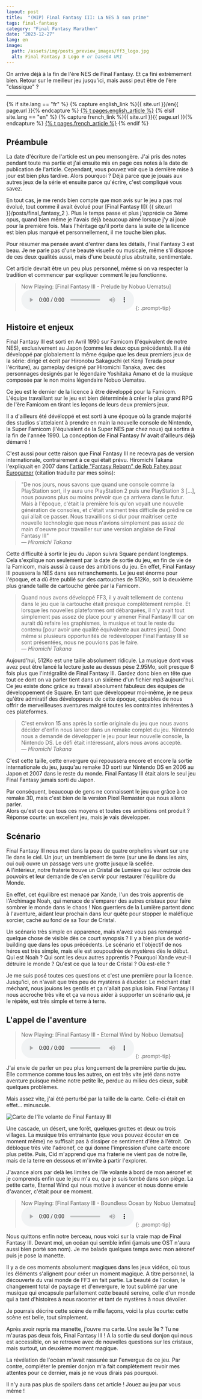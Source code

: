 ```yaml
---
layout: post
title:  "(WIP) Final Fantasy III: La NES à son prime"
tags: final-fantasy
category: "Final Fantasy Marathon"
date: "2023-12-27"
lang: en
image:
  path: /assets/img/posts_preview_images/ff3_logo.jpg
  alt: Final Fantasy 3 Logo # or base64 URI
---
```


On arrive déjà à la fin de l'ère NES de Final Fantasy. Et ça fini extrèmement bien.
Retour sur le meilleur jeu jusqu'ici, mais aussi peut être de l'ère "classique" ?

----

{% if site.lang == "fr" %}
  {% capture english_link %}{{ site.url }}/en{{ page.url }}{% endcapture %}
  <a href="{{ english_link }}" >{% t pages.english_article %}</a>
{% elsif site.lang == "en" %}
  {% capture french_link  %}{{ site.url }}{{ page.url }}{% endcapture %}
 <a href="{{ french_link }}" >{% t pages.french_article %}</a>
{% endif %}

## Préambule

La date d'écriture de l'article est un peu mensongère. J'ai pris des notes pendant toute ma partie et j'ai ensuite mis en page ces notes à la date de publication de l'article. Cependant, vous pouvez voir que la dernière mise à jour est bien plus tardive. Alors pourquoi ? Déjà parce que je jouais aux autres jeux de la série et ensuite parce qu'écrire, c'est compliqué vous savez.   

En tout cas, je me rends bien compte que mon avis sur le jeu a pas mal évolué, tout comme il avait évolué pour [Final Fantasy II]( {{ site.url }}/posts/final_fantasy_2 ). Plus le temps passe et plus j'apprécie ce 3ème opus, quand bien même je l'avais déjà beaucoup aimé lorsque j'y ai joué pour la première fois. Mais l'héritage qu'il porte dans la suite de la licence est bien plus marqué et personnellement, il me touche bien plus.

Pour résumer ma pensée avant d'entrer dans les détails, Final Fantasy 3 est beau. Je ne parle pas d'une beauté visuelle ou musicale, même s'il dispose de ces deux qualités aussi, mais d'une beauté plus abstraite, sentimentale. 

Cet article devrait être un peu plus personnel, même si on va respecter la tradition et commencer par expliquer comment le jeu fonctionne.

<!-- ## Ressources pour l'écriture:

Manuel en Jap: https://archive.org/details/finalfantasyiiifchiresscans/Final%20Fantasy%20III%20-%20Manual%20%28Searchable%29/page/n43/mode/2up 
Manuel traduit (mais mise en page à chier): https://www.retrogames.cz/manualy/NES/Final_Fantasy_III_-_NES_-_Manual.pdf
Article d'Eurogamer: http://web.archive.org/web/20121025152943/https://www.lostlevels.org/200312/200312-ffan2.shtml
Page Wikipédia: https://en.wikipedia.org/wiki/Final_Fantasy_III

-->

> Now Playing: [Final Fantasy III - Prelude by Nobuo Uematsu]
> <audio controls="1" controlslist="nodownload nofullscreen noremoteplayback" src="/assets/audio/articles/final_fantasy_3/ff3_prelude.mp3">Your browser does not support the audio tag.</audio>
{: .prompt-tip}

## Histoire et enjeux

Final Fantasy III est sorti en Avril 1990 sur Famicom (l'équivalent de notre NES), exclusivement au Japon (comme les deux opus précédents). Il a été développé par globalement la même équipe que les deux premiers jeux de la série: dirigé et écrit par Hironobu Sakaguchi (et Kenji Terada pour l'écriture), au gameplay designé par Hiromichi Tanaka, avec des personnages designés par le légendaire Yoshitaka Amano et de la musique composée par le non moins légendaire Nobuo Uematsu. 

Ce jeu est le dernier de la licence à être développé pour la Famicom. L'équipe travaillant sur le jeu est bien déterminée à créer le plus grand RPG de l'ère Famicom en tirant les leçons de leurs deux premiers jeux. 

Il a d'ailleurs été dévéloppé et est sorti à une époque où la grande majorité des studios s'attelaient à prendre en main la nouvelle console de Nintendo, la Super Famicom (l'équivalent de la Super NES par chez nous) qui sortira à la fin de l'année 1990. La conception de Final Fantasy IV avait d'ailleurs déjà démarré !   

C'est aussi pour cette raison que Final Fantasy III ne recevra pas de version internationale, contrairement à ce qui était prévu. Hiromichi Takana l'expliquait en 2007 dans [l'article "Fantasy Reborn" de Rob Fahey pour Eurogamer](https://web.archive.org/web/20100626022240/http://www.eurogamer.net/articles/fantasy-reborn-interview) (citation traduite par mes soins):

> "De nos jours, nous savons que quand une console comme la PlayStation sort, il y aura une PlayStation 2 puis une PlayStation 3 [...], nous pouvons plus ou moins prévoir que ça arrivera dans le futur. Mais à l'époque, c'était la première fois qu'on voyait une nouvelle génération de consoles, et c'était vraiment très difficile de prédire ce qui allait ce passer. Nous travaillions si dur pour maitriser cette nouvelle technologie que nous n'avions simplement pas assez de main d'oeuvre pour travailler sur une version anglaise de Final Fantasy III"  
> &mdash; <cite> Hiromichi Takana </cite>

Cette difficulté à sortir le jeu du Japon suivra Square pendant longtemps. Cela s'explique non seulement par la date de sortie du jeu, en fin de vie de la Famicom, mais aussi à cause des ambitions du jeu. En effet, Final Fantasy III poussera la NES dans ses retranchements. Le jeu est énorme pour l'époque, et a dû être publié sur des cartouches de 512Ko, soit la deuxième plus grande taille de cartouche gérée par la Famicom. 

> Quand nous avons développé FF3, il y avait tellement de contenu dans le jeu que la cartouche était presque complètement remplie. Et lorsque les nouvelles plateformes ont débarquées, il n'y avait tout simplement pas assez de place pour y amener Final Fantasy III car on aurait dû refaire les graphismes, la musique et tout le reste du contenu [pour avoir une qualité équivalente aux autres jeux]. Donc même si plusieurs opportunités de redévelopper Final Fantasy III se sont présentées, nous ne pouvions pas le faire.   
> &mdash; <cite> Hiromichi Takana </cite>

Aujourd'hui, 512Ko est une taille absolument ridicule. La musique dont vous avez peut être lancé la lecture juste au dessus pèse 2.95Mo, soit presque 6 fois plus que l'intégralité de Final Fantasy III. Gardez donc bien en tête que tout ce dont on va parler tient dans un sixième d'un fichier mp3 aujourd'hui. 
Ce jeu existe donc grâce au travail absolument fabuleux des équipes de développement de Square. En tant que développeur moi-même, je ne peux qu'être admiratif des développeurs de cette époque, capables de nous offrir de merveilleuses aventures malgré toutes les contraintes inhérentes à ces plateformes.   

> C'est environ 15 ans après la sortie originale du jeu que nous avons décider d'enfin nous lancer dans un remake complet du jeu. Nintendo nous a demandé de développer le jeu pour leur nouvelle console, la Nintendo DS. Le défi était intéressant, alors nous avons accepté.   
> &mdash; <cite> Hiromichi Takana </cite>

C'est cette taille, cette envergure qui repoussera encore et encore la sortie internationale du jeu, jusqu'au remake 3D sorti sur Nintendo DS en 2006 au Japon et 2007 dans le reste du monde. Final Fantasy III était alors le seul jeu Final Fantasy jamais sorti du Japon.   

Par conséquent, beaucoup de gens ne connaissent le jeu que grâce à ce remake 3D, mais c'est bien de la version Pixel Remaster que nous allons parler.  
Alors qu'est ce que tous ces moyens et toutes ces ambitions ont produit ? Réponse courte: un excellent jeu, mais je vais développer. 

## Scénario

Final Fantasy III nous met dans la peau de quatre orphelins vivant sur une île dans le ciel. 
Un jour, un tremblement de terre (sur une ile dans les airs, oui oui) ouvre un passage vers une grotte jusque là scellée.  
A l'intérieur, notre fraterie trouve un Cristal de Lumière qui leur octroie des pouvoirs et leur demande de s'en servir pour restaurer l'équilibre du Monde.  

En effet, cet équilibre est menacé par Xande, l'un des trois apprentis de l'Archimage Noah, qui menace de s'emparer des autres cristaux pour faire sombrer le monde dans le chaos !
Nos guerriers de la Lumière partent donc à l'aventure, aidant leur prochain dans leur quête pour stopper le maléfique sorcier, caché au fond de sa Tour de Cristal.

Un scénario très simple en apparence, mais n'avez vous pas remarqué quelque chose de visible dès ce court synopsis ? Il y a bien plus de world-building que dans les opus précédents. Le scénario et l'objectif de nos héros est très simple, mais elle est soupoudrée de mystères dès le début. Qui est Noah ? Qui sont les deux autres apprentis ? Pourquoi Xande veut-il détruire le monde ? Qu'est ce que la tour de Cristal ? Où est-elle ? 

Je me suis posé toutes ces questions et c'est une première pour la licence. Jusqu'ici, on n'avait que très peu de mystères à élucider. Le méchant était méchant, nous jouions les gentils et ça n'allait pas plus loin. Final Fantasy III nous accroche très vite et ça va nous aider à supporter un scénario qui, je le répète, est très simple et terre à terre.

## L'appel de l'aventure 

> Now Playing: [Final Fantasy III - Eternal Wind by Nobuo Uematsu]
> <audio controls="1" controlslist="nodownload nofullscreen noremoteplayback" src="/assets/audio/articles/final_fantasy_3/ff3_eternal_wind.mp3">Your browser does not support the audio tag.</audio>
{: .prompt-tip}

J'ai envie de parler un peu plus longuement de la première partie du jeu. Elle commence comme  tous les autres, on est très vite jeté dans notre aventure puisque même notre petite île, perdue au milieu des cieux, subit quelques problèmes.

Mais assez vite, j'ai été perturbé par la taille de la carte. Celle-ci était en effet... minuscule.

![Carte de l'île volante de Final Fantasy III](/assets/img/articles/final_fantasy_3/ff3_sky_island_map.png)

Une cascade, un désert, une forêt, quelques grottes et deux ou trois villages. La musique très entrainante (que vous pouvez écouter en ce moment même) ne suffisait pas à dissiper ce sentiment d'être à l'étroit. 
On débloque très vite l'aéronef, ce qui donne l'impression d'une carte encore plus petite. Puis, Cid m'apprend que ma fraterie ne vient pas de notre île, mais de la terre en dessous et m'invite à partir l'explorer.

J'avance alors par delà les limites de l'île volante à bord de mon aéronef et je comprends enfin que le jeu m'a eu, que je suis tombé dans son piège. La petite carte, Eternal Wind qui nous motive à avancer et nous donne envie d'avancer, c'était pour **ce** moment.

> Now Playing: [Final Fantasy III - Boundless Ocean by Nobuo Uematsu]
> <audio controls="1" controlslist="nodownload nofullscreen noremoteplayback" src="/assets/audio/articles/final_fantasy_3/ff3_the_boundless_ocean.mp3">Your browser does not support the audio tag.</audio>
{: .prompt-tip}

Nous quittons enfin notre berceau, nous voici sur la vraie map de Final Fantasy III. Devant moi, un océan qui semble infini (jamais une OST n'aura aussi bien porté son nom). Je me balade quelques temps avec mon aéronef puis je pose la manette.

Il y a de ces moments absolument magiques dans les jeux vidéos, où tous les éléments s'alignent pour créer un moment magique. A titre personnel, la découverte du vrai monde de FF3 en fait partie. La beauté de l'océan, le changement total de paysage et d'envergure, le tout sublimé par une musique qui encapsule parfaitement cette beauté sereine, celle d'un monde qui a tant d'histoires à nous raconter et tant de mystères à nous dévoiler. 

Je pourrais décrire cette scène de mille façons, voici la plus courte: cette scène est belle, tout simplement.

Après avoir repris ma manette, j'ouvre ma carte. Une seule île ? Tu ne m'auras pas deux fois, Final Fantasy III !
A la sortie du seul donjon qui nous est accessible, on se retrouve avec de nouvelles questions sur les cristaux, mais surtout, un deuxième moment magique.

La révélation de l'océan m'avait rassurée sur l'envergue de ce jeu. Par contre, compléter le premier donjon m'a fait complètement revoir mes attentes pour ce dernier, mais je ne vous dirais pas pourquoi. 

Il n'y aura pas plus de spoilers dans cet article ! Jouez au jeu par vous même !


<!-- ## Notes

### Story Telling et Musique
- Eternal Wind réutilisée dans FF14 = SE aime et respecte Final Fantasy
- Les cristaux sont de retour, le leitmotif de Final Fantasy aussi
- J'ai les refs musicales parfois (Eternal Wind my beloved)
- Les villes sont vraiments variées et leurs habitants aussi. On a une très grande ville en plusieurs quartier, un village de bardes, un village d'invocateurs, etc...
- Les personnages sont plus attachants, plus différenciés les uns des autres.
- Les personnages reviennent au fur et à mesure de l'histoire, ce ne sont pas juste des PNJs qu'on croise une fois pour avancer dans l'histoire
- Environmental Story telling
- La tour de Cristal est un super dernier donjon, avec une super cinématique du pouvoir de l'amitié.
- Il y a + de retournements de situations, + de suspens, le scénario n'est pas extrêmement profond mais il est assez dévelopé pour qu'on se sente vraiment investi
- On a un épilogue en bonne et dûe forme où on revisite une dernière fois le monde, c'est le genre de conclusion devant laquelle on ne peut que sourire

### Gameplay

- Retour des jobs, changeables à volonté entre Chevalier Oignon, Mage Rouge, Mage Blanc, Mage Noir, Moine et Guerrier
- Retour des emplacements de sorts, wouhou
- Les personnages importants sont introduits par une petite description lorsqu'on leur parle pour la première fois (que au début du jeu en fait)
- + de variété dans les équipements
- Les jobs ont souvent une action spéciale qui leur est propre (l'accumulation pour le Karatéka, le saut pour le Chevalier Dragon, etc...)
	- Point négatif: peu de clarté dans quel job peut utiliser quels sorts, idem pour l'effet des compétences uniques des jobs
	- Point négatif: On débloque vite des jobs, mais pas nécessairement leur équipement ce qui est dommage :(
- C'est dur la vache. J'ai l'impression que le jeu a été construit en pensant que les joueurs allaient changer de jobs régulièrement pour s'adapter aux différents combats.
- Beaucoup de jobs très populaires apparaissent dans cet opus: Invocateur, Chevalier Noir, Barde, Géomancien, etc...
- La map est si grande et très bien construite. On ne fait pas un seul itinéraire, on croise des endroit qui nous sont fermés auxquels on revient plus tard. Pour la première fois j'ai l'impression de connaitre la carte.
- Le joueur est bien mieux guidé, que ce soit par les dialogues des PNJs ou le world design. L'ajout d'un menu qui permet d'utiliser un item de son choix face à certains objets permet de stimuler l'esprit de recherche des joueurs. <>

### Technique

- Les PNJs peuvent te suivre
- De la transparence quand on passe sous une poutre ou autre
- Les personnages bougent +, les musiques sont meilleures, le monde est plus détaillé
- Le monde est GRAND ?? Franchement, impressionnant pour un jeu sur NES. Une ile volante, un monde immense qui se révèle ensuite, puis un continent qui sort de terre, puis on peut aller sous la mer ?? Insane
- les ennemis peuvent apparaitre à droite ou à gauche dans l'écran de combat, ce n'est pas grand chose mais ça apporte du changement.
- Les animations des sorts sont toujours aussi belles, mais elles sont aussi plus variées dans cet épisode.
- Il y a beaucoup plus de designs de monstres différents
- La musique est superbe, le sound design également


Final Fantasy III est une amélioration nette par rapport aux deux précédents opus. Pourtant, ça ne commençait franchement pas très bien: retour du système d'emplacement de sorts et le design du chevalier oignon m'ont un peu refroidi. Cependant, ces petites inquiétudes ont vite été dissipées. Dès la fin de la première grotte, vous débloquez 4 jobs d'un coup et le jeu sort sa première carte. Le système de jobs est de retour et a été complètement retravaillé par rapport au premier opus de la série. La carte est très intelligement construite et l'écriture a été poussée au cran au dessus.

### __Partie 1: Le système de combat et de progression__

Cette fois, les jobs sont très nombreux (22 au total !) et on peut les changer à volonté, n'importe où, n'importe quand. En plus du niveau de vos personnages, les jobs disposent aussi de leur propre niveau. Augmenter le niveau d'un job vous donnera divers avantages: plus d'emplacements de sorts (très bonne idées), plus de dégats, de précision, de nouvelles techniques uniques à chaque job.
Ma critique principale envers FF1 étant la gestion des emplacements de sorts, j'étais ravi de voir ces améliorations dès le début du jeu.
Chaque job a accès à différentes armes, différents poids d'armure et différents sorts. On notera aussi quelques subtilités comme le Karatéka qui frappe plus fort lorsqu'il n'a pas d'arme. 
Enfin, avec autant de jobs, on a aussi bien plus de variété. c'est dans Final Fantasy 3 que l'invocateur, l'érudit, le chevalier noir, le chevalier dragon et d'autres apparaissent. L'invocateur amène avec lui les.. invocations,  un troisième type de magie en plus de la magie noire et la magie blanche. Le Géomancien est un mage dont les sorts dépendant de l'environnement (et sont donc aléatoires), le Barde soutient l'équipe avec ses chansons, le chevalier oignon pue la merde.

Cependant, les améliorations s'arrêtent ici pour le système de combat et les défauts présents dans FF1 et 2 subsistent. L'ordre d'actions n'est toujours pas connu (bien que manipulable avec le Barde dans une certaine mesure) et il est toujours possible de se faire arnaquer par les bosses, qui peuvent balancer une grosse AOE en dernier dans le tour, puis la même AOE en première action du tour suivant, ce qui n'offre aucune parade et résulte souvent en un game over.
En parlant d'AOE, vous n'aurez aucun sort de zone pour la très grande majorité du jeu . Les seuls sorts de zones sont les invocations et les sorts de niveau 8 (le plus haut niveau de sort du jeu), et même si certains jobs ont une action de job qui inflige des dégats de zone, ces jobs ne seront accessibles que dans la seconde moitié du jeu. C'est un peu moins gênant dans cet opus que dans le précédent, puisque les groupes de monstres dépasseront rarement les quatre ennemis, mais je ne comprends quand même pas pourquoi les options de dégats de zones sont aussi limitées.

On en arrive à la progression au sein du jeu. La grande variété de jobs disponibles et la flexibilité avec laquelle le joueur peut changer son équipe s'accompagnent d'une plus grande variété d'ennemis. Certains résistent à la magie, se soignent quand vous les frappez avec le mauvais éléments, changent leurs résistances au milieu du combat, j'en passe et des meilleures. Tous ces éléments pointent vers un désir de pousser le joueur à expérimenter, à varier ses compositions d'équipes pour les adapter aux divers combats. Cependant, comme dit plus haut, beaucoup de bonus viennent du niveau de votre job. Si vous voulez en changer régulièrement, il faudra donc farmer, farmer, farmer. Je ne pense pas que ce soit un défaut en soit, mais je préfère soulever ce point au cas où votre lecture vous donnerait envie de (re)jouer à FF3.

Il y a de toute façon de grandes chances pour que vous passiez du temps à farmer à un moment du jeu. Certains bosses sont vraiments corriaces et vous écraseront sans pitiés, plusieurs fois. Alors dans ce cas, pas le choix, il faut pex ! Farm de niveau, de gils, de niveau de jobs, tout le monde y passe ! Et pour ça, on dit merci à l'option xp et gils x4 proposée par le pixel remaster. Et si ma dernière phrase vous a choqué, je vous répondrais que j'ai encore 17 ou 18 jeux de la licence à découvrir, donc hein, pouet !

### __Partie 2: Le monde de Final Fantasy 3__

Mais au fait, pourquoi on se bat cette fois ? Pour sauver le monde évidemment ! Et quel beau monde nous avons là ! 
De prime abord, il ressemble beaucoup à celui de ses prédécesseurs: des montagnes, des lacs, des forêts. Nos pauvres jambes ne suffisant pas, on aura encore une fois besoin d'un canoë, d'un bateau et de notre fidèle aéronef pour le parcourir. Mais cette fois, c'est différent car le monde est vaste et il est très intelligement rempli. 

Final Fantasy 3 nous pousse à l'exploration avec une technique vieille comme le monde: nous mettre sous le nez des endroits inaccessibles dans un premier temps. En dissémninant sur la carte ses points d'intérêts de la sorte, le joueur va beaucoup se balader et ainsi apprendre la carte, retenir où sont les différentes grottes, où se situent les endroits qu'il n'a pas pu atteindre. Le tout est accompagné de dialogues de PNJs nous indiquant plus ou moins subtilement l'emplacement de trésors qui lui aurait échappé. Enfin, cerise sur le gateau, la plupart des lieux se distinguent par un PNj particulier, un monument ou une ambiance. Dans le monde de Final Fantasy 3, vous ne trouverez pas "Village 1" ou "Village 2", vous trouverez "Le village des invocateurs", "Le manoir doré" ou "L'immense ville du milieu de la carte". Créer autant de lieux reconnaissables permet au joueur de s'investir dans ce monde et lui permet également de se repérer bien plus rapidement pour pouvoir enchainer les missions sans se perdre. L'objectif pour cet opus me semble clair: casser la linéarité de la progression et rendre le jeu immersif autant que faire se peut. 

J'ai émis quelques critiques envers le système de combat, mais je n'en ai aucune contre le terrain de jeu proposé par Square. La copie est impécable à ce niveau et c'est même la découverte de la carte qui provoque le premier effet "WOW" de la licence jusqu'ici. Je ne pensais pas qu'il était possible de faire rentrer autant de choses dans une cartouche de NES (titre).


### __Partie 3: Les graphismes, la musique et le sound design__

Cette partie sera bien plus courte, mais en tant que gros nerd de la musique, je me devais d'en parler. La bande son est magnifique. Avec un scénario centré autour des cristaux, on retrouve évidemment le leitmotiv de la licence (présent dans FF1 mais pas dans le 2 si ma mémoire est bonne). On retrouve également des thèmes musicaux qui ont fait leur petit bonhomme de chemin jusqu'à FF14 notamment (coucou Eternal Wind, coucou les musiques de la Tour de Cristal). J'admet avoir eu quelques frissons en reconnaissant ces mélodies qui me sont si familières grâce à leur intégration dans divers aspects de Final Fantasy XIV. Mais même sans cet aspect "nostalgique" qui est propre à mon expérience de jeu, les musiques sont excellentes. Nobuo Uematsu nous propose aussi bien des balades calmes et envoutantes que des musiques exprimant la gravité du mal qui s'abat sur le monde. Que ce soit la version original en 8-bits ou la version remasterisée du Pixel Remaster, je ne peux que vous recommander d'y jeter une oreille. Je ne peux pas conclure cette partie sur la musique sans vous donner une petite liste de morceaux à écouter: `The Prelude`, `Eternal Wind`, `Chocobos!`, `The Crystal Tower`, `Forbidden Land` et `This is the Last Battle`.

Pour continuer sur la partie son, je ne sais pas quoi vous dire quant aux effets sonores. Ils sont de bonne facture certes, mais ils n'ont rien de remarquable. On retrouve les mêmes effets sonores que pour les deux premiers opus. C'est sûrement le seul aspect qui n'a pas été amélioré ou modifié sur ces trois premiers épisodes de la série, mais c'est sûrement aussi le seul qui n'avait pas besoin d'être amélioré.

Passons donc aux graphismes. Même si les pixel remaster ont une pâte graphique très similaire, il n'empêche que ce troisième épisode est le plus beau jusqu'ici. Les sprites sont plus détaillés, les couleurs plus belles, plus contrastées. En lançant le jeu, la différence est visible de suite, mais ça reste cohérent avec ce qui a été fait avant. Bien que les graphismes soient loin d'être le point le plus important à mes yeux (surtout quand on parle d'un jeu plus vieux que moi), leur amélioration rend le monde plus beau, plus agréable et mine de rien, ça aide là aussi à l'immersion. Les interieurs sont plus détaillés (que ce soit dans les batiments ou les grottes), ce qui aide a repérer les très nombreux passages secrets du jeu, et rend donc la progression dans le jeu plus agréable.


### __Partie 4: la narration et la lisibilité__

Pour finir (accrochez vous), parlons de la naration. Final Fantasy 2 avait mis le pied à l'étrier en donnant une voix à nos personnages et Final Fantasy 3 persiste dans cette direction. Nos personnages parlent, expriment des doutes, des regrets, de la joie. Les PNJs bénéficient également de ce traitement avec plus de traits reconnaissables, plus d'animations, plus de personnalité et surtout, plus de clarté. On a de plus en plus l'impression de lire des dialogues plutôt que des discours d'exposition. Il reste encore beaucoup de progrès à faire, notamment parce qu'aucun personnage n'a de développement, mais chaque chose en son temps. 

La qualité de l'écriture a été beaucoup améliorée à tous les niveaux et c'est ce qui compte. Encore une fois c'est une amélioration plutôt mineure, mais cumulée avec toutes les autres améliorations, on se retrouve avec un jeu bien plus clair, bien plus compréhensible. Pour la première fois, je n'ai pas eu besoin de lire une soluce pour finir le jeu (mieux vaut tard que jamais) !
L'histoire se paie aussi le luxe d'avoir de vraies cinématiques et pas uniquement des scènes de dialogues avec quelques mouvements en plus. Ici, pour la première fois, la caméra quitte les personnages principaux pour nous montrer ce qu'il se passe. Encore une bonne idée pour développer l'histoire de façon plus convaincante. 

### __Conclusion / TLDR__

Final Fantasy 3 est un très bon jeu. C'est une grosse amélioration par rapport aux deux premiers opus et franchement, je pourrais le relancer juste pour le fun. Il est bien plus convaincant que ces prédecesseurs, même avec mon regard moderne sur la licence.
Bien qu'il reste encore beaucoup de secteurs dans lesquels la licence peut progresser, Square a su cibler les points cruciaux à améliorer et propose un jeu plus poli, plus clair, plus grand, plus ambitieux. Ça me donne beaucoup d'espoirs pour la suite, surtout parce que Final Fantasy 3 est le dernier épisode à être sorti sur NES. Nul doute que FF4 profitera des capacités supérieures de la SNES pour prendre le relai de cet épisode et emmener la licence au niveau supérieur. -->